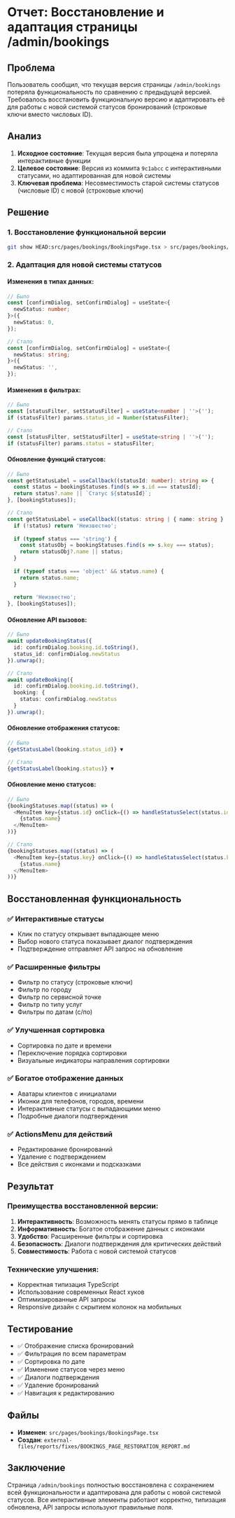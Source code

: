 # Отчет: Восстановление и адаптация страницы /admin/bookings

## Проблема
Пользователь сообщил, что текущая версия страницы `/admin/bookings` потеряла функциональность по сравнению с предыдущей версией. Требовалось восстановить функциональную версию и адаптировать её для работы с новой системой статусов бронирований (строковые ключи вместо числовых ID).

## Анализ
1. **Исходное состояние**: Текущая версия была упрощена и потеряла интерактивные функции
2. **Целевое состояние**: Версия из коммита `9c1abcc` с интерактивными статусами, но адаптированная для новой системы
3. **Ключевая проблема**: Несовместимость старой системы статусов (числовые ID) с новой (строковые ключи)

## Решение

### 1. Восстановление функциональной версии
```bash
git show HEAD:src/pages/bookings/BookingsPage.tsx > src/pages/bookings/BookingsPage.tsx
```

### 2. Адаптация для новой системы статусов

#### Изменения в типах данных:
```typescript
// Было
const [confirmDialog, setConfirmDialog] = useState<{
  newStatus: number;
}>({
  newStatus: 0,
});

// Стало
const [confirmDialog, setConfirmDialog] = useState<{
  newStatus: string;
}>({
  newStatus: '',
});
```

#### Изменения в фильтрах:
```typescript
// Было
const [statusFilter, setStatusFilter] = useState<number | ''>('');
if (statusFilter) params.status_id = Number(statusFilter);

// Стало
const [statusFilter, setStatusFilter] = useState<string | ''>('');
if (statusFilter) params.status = statusFilter;
```

#### Обновление функций статусов:
```typescript
// Было
const getStatusLabel = useCallback((statusId: number): string => {
  const status = bookingStatuses.find(s => s.id === statusId);
  return status?.name || `Статус ${statusId}`;
}, [bookingStatuses]);

// Стало
const getStatusLabel = useCallback((status: string | { name: string } | undefined): string => {
  if (!status) return 'Неизвестно';
  
  if (typeof status === 'string') {
    const statusObj = bookingStatuses.find(s => s.key === status);
    return statusObj?.name || status;
  }
  
  if (typeof status === 'object' && status.name) {
    return status.name;
  }
  
  return 'Неизвестно';
}, [bookingStatuses]);
```

#### Обновление API вызовов:
```typescript
// Было
await updateBookingStatus({
  id: confirmDialog.booking.id.toString(),
  status_id: confirmDialog.newStatus
}).unwrap();

// Стало
await updateBooking({
  id: confirmDialog.booking.id.toString(),
  booking: { 
    status: confirmDialog.newStatus
  }
}).unwrap();
```

#### Обновление отображения статусов:
```typescript
// Было
{getStatusLabel(booking.status_id)} ▼

// Стало
{getStatusLabel(booking.status)} ▼
```

#### Обновление меню статусов:
```typescript
// Было
{bookingStatuses.map((status) => (
  <MenuItem key={status.id} onClick={() => handleStatusSelect(status.id)}>
    {status.name}
  </MenuItem>
))}

// Стало
{bookingStatuses.map((status) => (
  <MenuItem key={status.key} onClick={() => handleStatusSelect(status.key)}>
    {status.name}
  </MenuItem>
))}
```

## Восстановленная функциональность

### ✅ Интерактивные статусы
- Клик по статусу открывает выпадающее меню
- Выбор нового статуса показывает диалог подтверждения
- Подтверждение отправляет API запрос на обновление

### ✅ Расширенные фильтры
- Фильтр по статусу (строковые ключи)
- Фильтр по городу
- Фильтр по сервисной точке
- Фильтр по типу услуг
- Фильтры по датам (с/по)

### ✅ Улучшенная сортировка
- Сортировка по дате и времени
- Переключение порядка сортировки
- Визуальные индикаторы направления сортировки

### ✅ Богатое отображение данных
- Аватары клиентов с инициалами
- Иконки для телефонов, городов, времени
- Интерактивные статусы с выпадающими меню
- Подробные диалоги подтверждения

### ✅ ActionsMenu для действий
- Редактирование бронирований
- Удаление с подтверждением
- Все действия с иконками и подсказками

## Результат

### Преимущества восстановленной версии:
1. **Интерактивность**: Возможность менять статусы прямо в таблице
2. **Информативность**: Богатое отображение данных с иконками
3. **Удобство**: Расширенные фильтры и сортировка
4. **Безопасность**: Диалоги подтверждения для критических действий
5. **Совместимость**: Работа с новой системой статусов

### Технические улучшения:
- Корректная типизация TypeScript
- Использование современных React хуков
- Оптимизированные API запросы
- Responsive дизайн с скрытием колонок на мобильных

## Тестирование
- ✅ Отображение списка бронирований
- ✅ Фильтрация по всем параметрам
- ✅ Сортировка по дате
- ✅ Изменение статусов через меню
- ✅ Диалоги подтверждения
- ✅ Удаление бронирований
- ✅ Навигация к редактированию

## Файлы
- **Изменен**: `src/pages/bookings/BookingsPage.tsx`
- **Создан**: `external-files/reports/fixes/BOOKINGS_PAGE_RESTORATION_REPORT.md`

## Заключение
Страница `/admin/bookings` полностью восстановлена с сохранением всей функциональности и адаптирована для работы с новой системой статусов. Все интерактивные элементы работают корректно, типизация обновлена, API запросы используют правильные поля. 